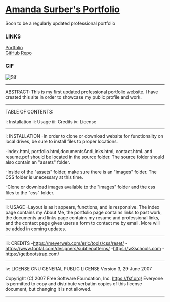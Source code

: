 # [Amanda Surber's Portfolio](https://asuleigh.github.io/FirstUpdatedPortfolio/)
Soon to be a regularly updated professional portfolio

### LINKS
[Portfolio](https://asuleigh.github.io/FirstUpdatedPortfolio/)
<br>
[GitHub Repo](https://github.com/asuleigh/FirstUpdatedPortfolio)

### GIF
![Gif](portfolioGIF.gif)

<hr>

ABSTRACT: This is my first updated professional portfolio website. I have created this site in order to showcase my public profile and work. 

<hr>

TABLE OF CONTENTS:

i: Installation
ii: Usage
iii: Credits
iv: License

<hr>

i: INSTALLATION
-In order to clone or download website for functionality on local drives, be sure to install files to proper locations.

-index.html, portfolio.html,documentsAndLinks.html, contact.html. and resume.pdf should be located in the source folder. The source folder should also contain an "assets" folder.

-Inside of the "assets" folder, make sure there is an "images" folder. The CSS folder is unecessary at this time.

-Clone or download images available to the "images" folder and the css files to the "css" folder.

<hr>

ii: USAGE
-Layout is as it appears, functions, and is responsive. The index page contains my About Me, the portfolio page contains links to past work, the documents and links page contains my resume and professional links, and the contact page gives users a form to contact me by email. More will be added in coming updates.

<hr>

iii: CREDITS
-https://meyerweb.com/eric/tools/css/reset/
-https://www.toptal.com/designers/subtlepatterns/
-https://w3schools.com
-https://getbootstrap.com/

<hr>

iv: LICENSE
GNU GENERAL PUBLIC LICENSE
Version 3, 29 June 2007

 Copyright (C) 2007 Free Software Foundation, Inc. <https://fsf.org/>
 Everyone is permitted to copy and distribute verbatim copies
 of this license document, but changing it is not allowed.

 <hr>